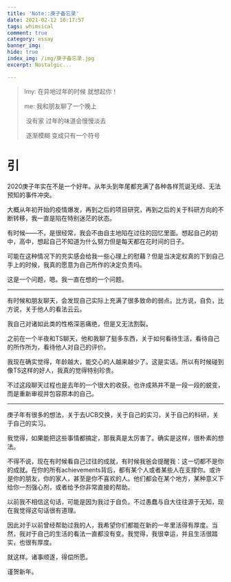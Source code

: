 ```yaml
---
title: 'Note::庚子备忘录'
date: 2021-02-12 10:17:57
tags: whimsical 
comment: true
category: essay
banner_img: 
hide: true
index_img: /img/庚子备忘录.jpg
excerpt: Nostalgic...

---
```


> lmy: 在异地过年的时候 就想起你！
>
> me: 我和朋友聊了一个晚上
>
> ​		没有家 过年的味道会慢慢淡去
>
> ​		逐渐模糊 变成只有一个符号

# 引

2020庚子年实在不是一个好年。从年头到年尾都充满了各种各样荒诞无经、无法预知的事件冲突。

大概从年初开始的疫情爆发，再到之后的项目研究，再到之后的关于科研方向的不断转移，我一直是陷在特别迷茫的状态。

有时候——不，是很经常，我会不由自主地陷在过往的回忆里面。想起自己的初中，高中，想起自己不知道为什么努力但是每天都在花时间的日子。

可能在这种情况下的充实感会给我一些心理上的慰藉？但是当决定权真的下到自己手上的时候，我真的愿意为自己所作的决定负责吗。

这是一个问题，嗯。我一直在想的一个问题。

------

有时候和朋友聊天，会发现自己实际上充满了很多致命的弱点。比方说，自负，比方说，关于他人的看法云云。

我自己对诸如此类的性格深恶痛绝，但是又无法割裂。

之前在一个半夜和TS聊天，他和我聊了挺多东西，关于如何看待生活，看待自己的所作所为，看待他人对自己的评价。

我现在确实觉得，年龄越大，能交心的人越来越少了。这是实话。所以有时候碰到像TS这样的好人，我真的觉得特别珍贵。

不过这段聊天过程也是去年的一个很大的收获。也许成熟并不是一段一段的蜕变，而是重新审视并包容原本的自己。

------

庚子年有很多的想法，关于去UCB交换，关于自己的实习，关于自己的科研，关于自己的实习。

我觉得，如果能把这些事情都搞定，那我真是太厉害了。确实是这样，很朴素的想法。

不得不说，现在有时候看自己过往的成就，有时候我爸会提醒我：这一切都不是你的成就。在你的所有achievements背后，都有某个人或者某些人在支撑你。或许是你的朋友，你的家人，甚至是你不喜欢的人。他们都会在某个地方，某种意义下给你一剂强心剂，或者给予你非常直接的帮助。

以前我不相信这句话，可能是因为我过于自负。不过愚蠢与自大往往源于无知，现在我觉得这句话很有道理。

因此对于以前曾经帮助过我的人，我希望你们都能在新的一年里活得有厚度。当然，我对于自己的生活的看法一直都没有变。我觉得，我很幸运，并且生活很踏实，也很有厚度。

就这样。诸事顺遂，得偿所愿。

谨贺新年。
